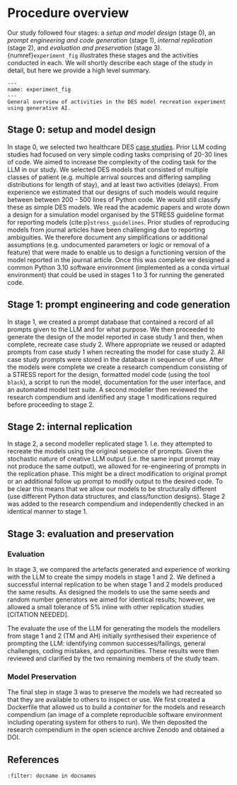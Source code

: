 # Procedure overview

Our study followed four stages: a *setup and model design* (stage 0), an *prompt engineering and code generation* (stage 1), *internal replication* (stage 2), and *evaluation and preservation* (stage 3). {numref}`experiment_fig` illustrates these stages and the activities conducted in each. We will shortly describe each stage of the study in detail, but here we provide a high level summary.

```{figure} ../../images/llm_study_process_info_graphic.png
---
name: experiment_fig
---
General overview of activities in the DES model recreation experiment using generative AI.
```

## Stage 0: setup and model design
In stage 0, we selected two healthcare DES [case studies](./02_case_studies.md). Prior LLM coding studies had focused on very simple coding tasks comprising of 20-30 lines of code. We aimed to increase the complexity of the coding task for the LLM in our study. We selected DES models that consisted of multiple classes of patient (e.g. multiple arrival sources and differing sampling distributions for length of stay), and at least two activities (delays). From experience we estimated that our designs of such models would require between between 200 - 500 lines of Python code. We would still classify these as simple DES models.  We read the academic papers and wrote down a design for a simulation model organised by the STRESS guideline format for reporting models {cite:p}`stress_guidelines`.  Prior studies of reproducing models from journal articles have been challenging due to reporting ambiguities.  We therefore document any simplifications or additional assumptions (e.g. undocumented parameters or logic or removal of a feature) that were made to enable us to design a functioning version of the model reported in the journal article.  Once this was complete we designed a common Python 3.10 software environment (implemented as a conda virtual environment) that could be used in stages 1 to 3 for running the generated code.

## Stage 1: prompt engineering and code generation

In stage 1, we created a prompt database that contained a record of all prompts given to the LLM and for what purpose. We then proceeded to generate the design of the model reported in case study 1 and then, when complete, recreate case study 2.  Where appropriate we reused or adapted prompts from case study 1 when recreating the model for case study 2.  All case study prompts were stored in the database in sequence of use. After the models were complete we create a research compendium consisting of a STRESS report for the design, formatted model code (using the tool `black`), a script to run the model, documentation for the user interface, and an automated model test suite.  A second modeller then reviewed the research compendium and identified any stage 1 modifications required before proceeding to stage 2.

## Stage 2: internal replication

In stage 2, a second modeller replicated stage 1. I.e. they attempted to recreate the models using the original sequence of prompts. Given the stochastic nature of creative LLM output (i.e. the same input prompt may not produce the same output), we allowed for re-engineering of prompts in the replication phase. This might be a direct modification to original prompt or an additional follow up prompt to modify output to the desired code.  To be clear this means that we allow our models to be structurally different (use different Python data structures, and class/function designs). Stage 2 was added to the research compendium and independently checked in an identical manner to stage 1.

## Stage 3: evaluation and preservation

### Evaluation
In stage 3, we compared the artefacts generated and experience of working with the LLM to create the simpy models in stage 1 and 2.  We defined a successful internal replication to be when stage 1 and 2 models produced the same results. As designed the models to use the same seeds and random number generators we aimed for identical results; however, we allowed a small tolerance of 5% inline with other replication studies [CITATION NEEDED]. 

The evaluate the use of the LLM for generating the models the modellers from stage 1 and 2 (TM and AH) initially synthesised their experience of prompting the LLM: identifying common successes/failings, general challenges, coding mistakes, and opportunities.  These results were then reviewed and clarified by the two remaining members of the study team.

### Model Preservation
The final step in stage 3 was to preserve the models we had recreated so that they are available to others to inspect or use. We first created a Dockerfile that allowed us to build a *container* for the models and research compendium (an image of a complete reproducible software environment including operating system for others to run). We then deposited the research compendium in the open science archive Zenodo and obtained a DOI.

## References

```{bibliography}
:filter: docname in docnames
```
